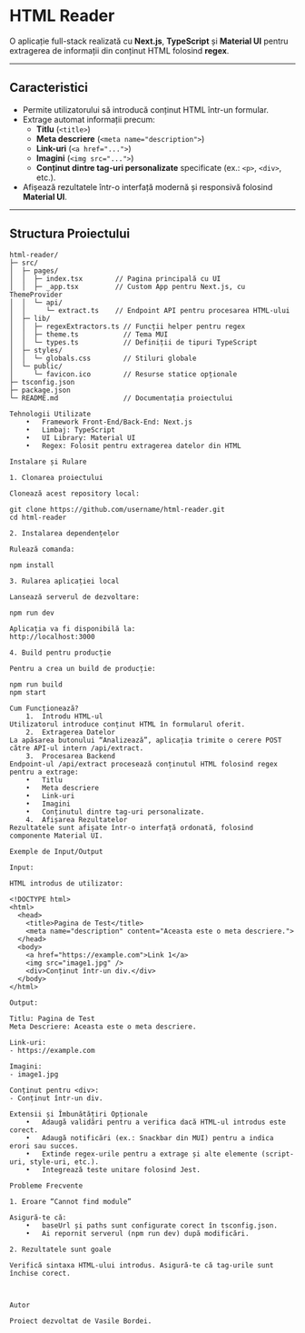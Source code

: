 # **HTML Reader**

O aplicație full-stack realizată cu **Next.js**, **TypeScript** și **Material UI** pentru extragerea de informații din conținut HTML folosind **regex**.

---

## **Caracteristici**
- Permite utilizatorului să introducă conținut HTML într-un formular.
- Extrage automat informații precum:
  - **Titlu** (`<title>`)
  - **Meta descriere** (`<meta name="description">`)
  - **Link-uri** (`<a href="...">`)
  - **Imagini** (`<img src="...">`)
  - **Conținut dintre tag-uri personalizate** specificate (ex.: `<p>`, `<div>`, etc.).
- Afișează rezultatele într-o interfață modernă și responsivă folosind **Material UI**.

---

## **Structura Proiectului**

```plaintext
html-reader/
├─ src/
│  ├─ pages/
│  │  ├─ index.tsx        // Pagina principală cu UI
│  │  ├─ _app.tsx         // Custom App pentru Next.js, cu ThemeProvider
│  │  └─ api/
│  │     └─ extract.ts    // Endpoint API pentru procesarea HTML-ului
│  ├─ lib/
│  │  ├─ regexExtractors.ts // Funcții helper pentru regex
│  │  ├─ theme.ts           // Tema MUI
│  │  └─ types.ts           // Definiții de tipuri TypeScript
│  ├─ styles/
│  │  └─ globals.css        // Stiluri globale
│  └─ public/
│     └─ favicon.ico        // Resurse statice opționale
├─ tsconfig.json
├─ package.json
└─ README.md                // Documentația proiectului

Tehnologii Utilizate
	•	Framework Front-End/Back-End: Next.js
	•	Limbaj: TypeScript
	•	UI Library: Material UI
	•	Regex: Folosit pentru extragerea datelor din HTML

Instalare și Rulare

1. Clonarea proiectului

Clonează acest repository local:

git clone https://github.com/username/html-reader.git
cd html-reader

2. Instalarea dependențelor

Rulează comanda:

npm install

3. Rularea aplicației local

Lansează serverul de dezvoltare:

npm run dev

Aplicația va fi disponibilă la:
http://localhost:3000

4. Build pentru producție

Pentru a crea un build de producție:

npm run build
npm start

Cum Funcționează?
	1.	Introdu HTML-ul
Utilizatorul introduce conținut HTML în formularul oferit.
	2.	Extragerea Datelor
La apăsarea butonului “Analizează”, aplicația trimite o cerere POST către API-ul intern /api/extract.
	3.	Procesarea Backend
Endpoint-ul /api/extract procesează conținutul HTML folosind regex pentru a extrage:
	•	Titlu
	•	Meta descriere
	•	Link-uri
	•	Imagini
	•	Conținutul dintre tag-uri personalizate.
	4.	Afișarea Rezultatelor
Rezultatele sunt afișate într-o interfață ordonată, folosind componente Material UI.

Exemple de Input/Output

Input:

HTML introdus de utilizator:

<!DOCTYPE html>
<html>
  <head>
    <title>Pagina de Test</title>
    <meta name="description" content="Aceasta este o meta descriere.">
  </head>
  <body>
    <a href="https://example.com">Link 1</a>
    <img src="image1.jpg" />
    <div>Conținut într-un div.</div>
  </body>
</html>

Output:

Titlu: Pagina de Test
Meta Descriere: Aceasta este o meta descriere.

Link-uri:
- https://example.com

Imagini:
- image1.jpg

Conținut pentru <div>:
- Conținut într-un div.

Extensii și Îmbunătățiri Opționale
	•	Adaugă validări pentru a verifica dacă HTML-ul introdus este corect.
	•	Adaugă notificări (ex.: Snackbar din MUI) pentru a indica erori sau succes.
	•	Extinde regex-urile pentru a extrage și alte elemente (script-uri, style-uri, etc.).
	•	Integrează teste unitare folosind Jest.

Probleme Frecvente

1. Eroare “Cannot find module”

Asigură-te că:
	•	baseUrl și paths sunt configurate corect în tsconfig.json.
	•	Ai repornit serverul (npm run dev) după modificări.

2. Rezultatele sunt goale

Verifică sintaxa HTML-ului introdus. Asigură-te că tag-urile sunt închise corect.



Autor

Proiect dezvoltat de Vasile Bordei.


